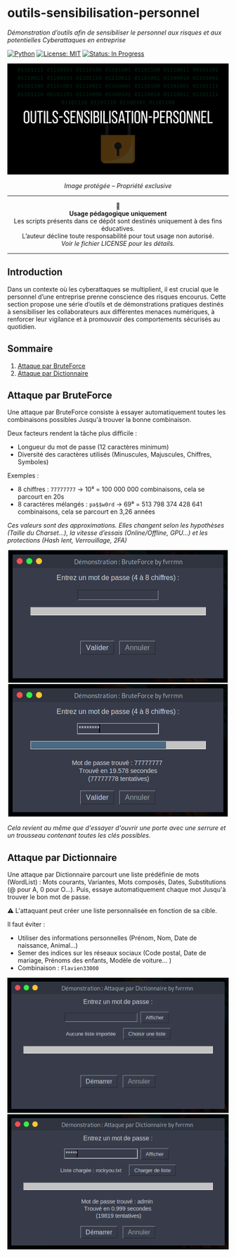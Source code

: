 # outils-sensibilisation-personnel
*Démonstration d’outils afin de sensibiliser le personnel aux risques et aux potentielles Cyberattaques en entreprise*

[![Python](https://img.shields.io/badge/Python-blue?logo=python&logoColor=white)](https://www.python.org/)
[![License: MIT](https://img.shields.io/badge/License-MIT-white.svg)](./LICENSE)
[![Status: In Progress](https://img.shields.io/badge/Status-In%20Progress-orange)]()

<div align="center">
 
  <img src="img/outils-sensibilisation-personnel.png" alt="Présentation outils-sensibilisation-personnel">
  
  <p><em>Image protégée – Propriété exclusive</em></p>

---

🚨  
**Usage pédagogique uniquement**  
Les scripts présents dans ce dépôt sont destinés uniquement à des fins éducatives.  
L’auteur décline toute responsabilité pour tout usage non autorisé.  
*Voir le fichier LICENSE pour les détails.*

---

</div>

## Introduction

Dans un contexte où les cyberattaques se multiplient, il est crucial que le personnel d’une entreprise prenne conscience des risques encourus. Cette section propose une série d’outils et de démonstrations pratiques destinés à sensibiliser les collaborateurs aux différentes menaces numériques, à renforcer leur vigilance et à promouvoir des comportements sécurisés au quotidien.


## Sommaire

1. [Attaque par BruteForce](#attaque-par-bruteforce)  
2. [Attaque par Dictionnaire](#attaque-par-dictionnaire)

## Attaque par BruteForce

Une attaque par BruteForce consiste à essayer automatiquement toutes les combinaisons possibles Jusqu'à trouver la bonne combinaison.

Deux facteurs rendent la tâche plus difficile :
- Longueur du mot de passe (12 caractères minimum)
- Diversité des caractères utilisés (Minuscules, Majuscules, Chiffres, Symboles) 

Exemples :
- 8 chiffres : `77777777` → 10⁸ = 100 000 000 combinaisons, cela se parcourt en 20s
- 8 caractères mélangés : `pa$$w0rd` → 69⁸ = 513 798 374 428 641 combinaisons, cela se parcourt en 3,26 années

*Ces valeurs sont des approximations. Elles changent selon les hypothèses (Taille du Charset...), la vitesse d’essais (Online/Offline, GPU...) et les protections (Hash lent, Verrouillage, 2FA)*


<div align="center">
  <img src="img/bruteforce_1.png" alt="Interface de l'outil BruteForce - Vide" />
  <img src="img/bruteforce_2.png" alt="Interface de l'outil BruteForce - Résultat" />
</div>

*Cela revient au même que d'essayer d'ouvrir une porte avec une serrure et un trousseau contenant toutes les clés possibles.*

## Attaque par Dictionnaire

Une attaque par Dictionnaire parcourt une liste prédéfinie de mots (WordList) : Mots courants, Variantes, Mots composés, Dates, Substitutions (@ pour A, 0 pour O...). Puis, essaye automatiquement chaque mot Jusqu'à trouver le bon mot de passe.

⚠️ L'attaquant peut créer une liste personnalisée en fonction de sa cible.

Il faut éviter :
- Utiliser des informations personnelles (Prénom, Nom, Date de naissance, Animal...)
- Semer des indices sur les réseaux sociaux (Code postal, Date de mariage, Prénoms des enfants, Modèle de voiture... )
- Combinaison : `Flavien33000`

<div align="center">
  <img src="img/wordlist-attack_1.png" alt="Interface de l'outil Attaque par Dictionnaire - Vide" />
  <img src="img/wordlist-attack_2.png" alt="Interface de l'outil Attaque par Dictionnaire - Résultat" />
</div>
